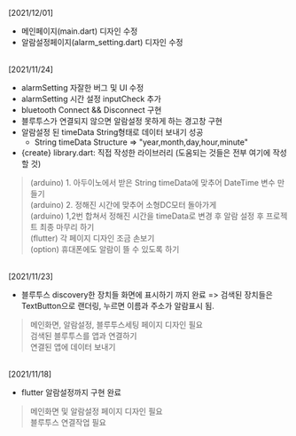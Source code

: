 [2021/12/01]
- 메인페이지(main.dart) 디자인 수정
- 알람설정페이지(alarm_setting.dart) 디자인 수정

<br>
[2021/11/24]

- alarmSetting 자잘한 버그 및 UI 수정
- alarmSetting 시간 설정 inputCheck 추가
- bluetooth Connect && Disconnect 구현
- 블루투스가 연결되지 않으면 알람설정 못하게 하는 경고창 구현
- 알람설정 된 timeData String형태로 데이터 보내기 성공
    - String timeData Structure => "year,month,day,hour,minute"
- {create} library.dart: 직접 작성한 라이브러리 (도움되는 것들은 전부 여기에 작성할 것)
> (arduino) 1. 아두이노에서 받은 String timeData에 맞추어 DateTime 변수 만들기<br>
> (arduino) 2. 정해진 시간에 맞추어 소형DC모터 돌아가게<br>
> (arduino) 1,2번 합쳐서 정해진 시간을 timeData로 변경 후 알람 설정 후 프로젝트 최종 마무리 하기<br>
> (flutter) 각 페이지 디자인 조금 손보기<br>
> (option) 휴대폰에도 알람이 뜰 수 있도록 하기<br>

<br>
[2021/11/23]

- 블루투스 discovery한 장치들 화면에 표시하기 까지 완료
    => 검색된 장치들은 TextButton으로 랜더링, 누르면 이름과 주소가 알람표시 됨.
> 메인화면, 알람설정, 블루투스세팅 페이지 디자인 필요 <br>
> 검색된 블루투스를 앱과 연결하기 <br>
> 연결된 앱에 데이터 보내기 <br>

<br>
[2021/11/18]

- flutter 알람설정까지 구현 완료
> 메인화면 및 알람설정 페이지 디자인 필요 <br>
> 블루투스 연결작업 필요 <br>
